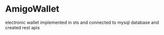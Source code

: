# AmigoWallet
electronic wallet implemented in sts and connected to mysql database and created rest apis 
